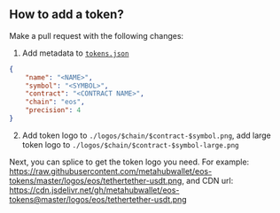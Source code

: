 ## How to add a token?

Make a pull request with the following changes:

1. Add metadata to [`tokens.json`](tokens.json)

```json
{
    "name": "<NAME>",
    "symbol": "<SYMBOL>",
    "contract": "<CONTRACT NAME>",
    "chain": "eos",
    "precision": 4
}
```

2. Add token logo to `./logos/$chain/$contract-$symbol.png`, 
add large token logo to `./logos/$chain/$contract-$symbol-large.png`

Next, you can splice to get the token logo you need. 
For example: https://raw.githubusercontent.com/metahubwallet/eos-tokens/master/logos/eos/tethertether-usdt.png, 
and CDN url: https://cdn.jsdelivr.net/gh/metahubwallet/eos-tokens@master/logos/eos/tethertether-usdt.png